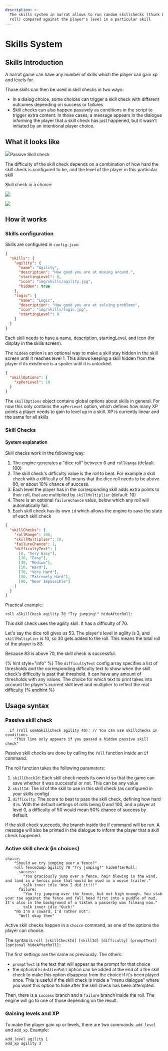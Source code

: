 ```yaml
---
description: >-
  The skills system in narrat allows to run random skillchecks (think D&D dice
  roll) compared against the player's level in a particular skill
---
```


# Skills System

## Skills Introduction

A narrat game can have any number of skills which the player can gain xp and levels for.

Those skills can then be used in skill checks in two ways:

* In a dialog choice, some choices can trigger a skill check with different outcomes depending on success or failures
* Skill checks can also happen passively as conditions in the script to trigger extra content. In those cases, a message appears in the dialogue informing the player that a skill check has just happened, but it wasn't initiated by an intentional player choice.

## What it looks like

![](<../.gitbook/assets/image (8).png>)Passive Skill check

The difficulty of the skill check depends on a combination of how hard the skill check is configured to be, and the level of the player in this particular skill

Skill check in a choice:

![](<../.gitbook/assets/image (6).png>)

![](<../.gitbook/assets/image (5) (1).png>)

## How it works

### Skills configuration

Skills are configured in `config.json`:

```json
{
  "skills": {
    "agility": {
      "name": "Agility",
      "description": "How good you are at moving around.",
      "startingLevel": 0,
      "icon": "img/skills/agility.jpg",
      "hidden": true
    },
    "logic": {
      "name": "Logic",
      "description": "How good you are at solving problems",
      "icon": "img/skills/logic.jpg",
      "startingLevel": 0
    }
  }
}
```

Each skill needs to have a name, description, startingLevel, and icon (for display in the skills screen).

The `hidden` option is an optional way to make a skill stay hidden in the skill screen until it reaches level 1. This allows keeping a skill hidden from the player if its existence is a spoiler until it is unlocked.

```json
{
  "skillOptions": {
    "xpPerLevel": 10
  }
}
```

The `skillOptions` object contains global options about skills in general. For now this only contains the `xpPerLevel` option, which defines how many XP points a player needs to gain to level up in a skill. XP is currently linear and the same for all skills

### Skill Checks

#### System explanation

Skill checks work in the following way:

1. The engine generates a "dice roll" between 0 and `rollRange` (default 100)
2. The skill check's difficulty value is the roll to beat. For example a skill check with a difficulty of 90 means that the dice roll needs to be above 90, or about 10% chance of success.
3. Each level the player has in the corresponding skill adds extra points to their roll, that are multiplied by `skillMultiplier` (default: 10)
4. There is an optional `failureChance` value, below which any roll will automatically fail.
5. Each skill check has its own `id` which allows the engine to save the state of each skill check

```json
{
  "skillChecks": {
    "rollRange": 100,
    "skillMultiplier": 10,
    "failureChance": 1,
    "difficultyText": [
      [0, "Very Easy"],
      [10, "Easy"],
      [30, "Medium"],
      [50, "Hard"],
      [70, "Very Hard"],
      [80, "Extremely Hard"],
      [90, "Near Impossible"]
    ]
  }
}
```

Practical example:

```renpy
roll aSkillCheck agility 70 "Try jumping!" hideAfterRoll:
```

This skill check uses the agility skill. It has a difficulty of 70.

Let's say the dice roll gives us 53. The player's level in agility is 3, and `skillMultiplier` is 10, so 30 gets added to the roll. This means the total roll of the player is 83.

Because 83 is above 70, the skill check is successful.

{% hint style="info" %}
The `difficultyText` config array specifies a list of thresholds and the corresponding difficulty text to show when the skill check's difficulty is past that threshold. It can have any amount of thresholds with any values. The choice for which text to print takes into account the player's current skill level and multiplier to reflect the real difficulty
{% endhint %}

## Usage syntax

### Passive skill check

```renpy
  if (roll someSkillCheck agility 40): // You can use skillchecks in conditions
    "This line only appears if you passed a hidden passive skill check"
```

Passive skill checks are done by calling the `roll` function inside an `if` command.

The roll function takes the following parameters:

1. `skillCheckId`: Each skill check needs its own id so that the game can save whether it was successful or not. This can be any value
2. `skillId`: The id of the skill to use in this skill check (as configured in your skills config)
3. `difficulty`: The score to beat to pass the skill check, defining how hard it is. With the default settings of rolls being 0 and 100, and a player at level 0, a difficulty of 50 would mean 50% chance of success by default.

If the skill check succeeds, the branch inside the if command will be run. A message will also be printed in the dialogue to inform the player that a skill check happened.

### Active skill check (in choices)

```renpy
choice:
    "Should we try jumping over a fence?"
    roll fenceJump agility 70 "Try jumping!" hideAfterRoll:
      success:
        "You graciously jump over a fence, hair blowing in the wind, and land in a heroic pose that would be used in a movie trailer."
        talk inner idle "Woo I did it!!!"
      failure:
        "You try jumping over the fence, but not high enough. You stab your toe against the fence and fall head first into a puddle of mud. It's also in the background of a tiktok a passerby was filming now."
        talk inner idle "Ouch!"
    "No I'm a coward, I'd rather not":
      "Well okay then"
```

Active skill checks happen in a `choice` command, as one of the options the player can choose.

The syntax is `roll [skillCheckId] [skillId] [difficulty] [promptText] [optional hideAfterRoll]:`

The first settings are the same as previously. The others:

* `promptText` is the text that will appear as the prompt for that choice
* the optional `hideAfterRoll` option can be added at the end of a the skill check to make this option disappear from the choice if it's been played once. This is useful if the skill check is inside a "menu dialogue" where you want this option to hide after the skill check has been attempted.

Then, there is a `success`  branch and a `failure` branch inside the roll. The engine will go to one of those depending on the result.

### Gaining levels and XP

To make the player gain xp or levels, there are two commands: `add_level`  and `add_xp`. Example:

```renpy
add_level agility 1
add_xp agility 3
```
